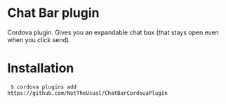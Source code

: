 # Chat Bar plugin
Cordova plugin. Gives you an expandable chat box (that stays open even when you click send).

# Installation

     $ cordova plugins add https://github.com/NotTheUsual/ChatBarCordovaPlugin


